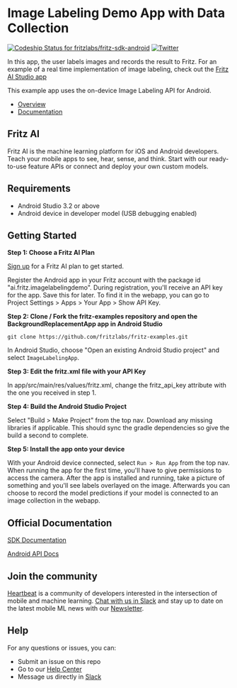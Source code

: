 # Image Labeling Demo App with Data Collection

[ ![Codeship Status for fritzlabs/fritz-sdk-android](https://app.codeship.com/projects/c74152e0-65d1-0136-2d69-32e87736c6c6/status?branch=master)](https://app.codeship.com/projects/297281)
[![Twitter](https://img.shields.io/badge/twitter-@fritzlabs-blue.svg?style=flat)](http://twitter.com/fritzlabs)

In this app, the user labels images and records the result to Fritz. For an example of a real time implementation of image labeling, check out the [Fritz AI Studio app](https://github.com/fritzlabs/fritz-examples/blob/master/Android/FritzAIStudio/app/src/main/java/ai/fritz/aistudio/activities/vision/ImageLabelingActivity.java)

This example app uses the on-device Image Labeling API for Android.

- [Overview](https://docs.fritz.ai/develop/vision/image-labeling/about.html)
- [Documentation](https://docs.fritz.ai/develop/vision/image-labeling/android.html)

## Fritz AI

Fritz AI is the machine learning platform for iOS and Android developers. Teach your mobile apps to see, hear, sense, and think. Start with our ready-to-use feature APIs or connect and deploy your own custom models.

## Requirements

- Android Studio 3.2 or above
- Android device in developer model (USB debugging enabled)

## Getting Started

**Step 1: Choose a Fritz AI Plan**

[Sign up](https://www.fritz.ai/pricing/?utm_source=github&utm_campaign=fritz-examples) for a Fritz AI plan to get started.

Register the Android app in your Fritz account with the package id "ai.fritz.imagelabelingdemo". During registration, you'll receive an API key for the app. Save this for later. To find it in the webapp, you can go to Project Settings > Apps > Your App > Show API Key.

**Step 2: Clone / Fork the fritz-examples repository and open the BackgroundReplacementApp app in Android Studio**

```
git clone https://github.com/fritzlabs/fritz-examples.git
```

In Android Studio, choose "Open an existing Android Studio project" and select `ImageLabelingApp`.

**Step 3: Edit the fritz.xml file with your API Key**

In app/src/main/res/values/fritz.xml, change the fritz_api_key attribute with the one you received in step 1.

**Step 4: Build the Android Studio Project**

Select "Build > Make Project" from the top nav. Download any missing libraries if applicable. This should sync the gradle dependencies so give the build a second to complete.

**Step 5: Install the app onto your device**

With your Android device connected, select `Run > Run App` from the top nav. When running the app for the first time, you'll have to give permissions to access the camera. After the app is installed and running, take a picture of something and you'll see labels overlayed on the image. Afterwards you can choose to record the model predictions if your model is connected to an image collection in the webapp.

## Official Documentation

[SDK Documentation](https://docs.fritz.ai/?utm_source=github&utm_campaign=fritz-examples)

[Android API Docs](https://docs.fritz.ai/android/latest/index.html?utm_source=github&utm_campaign=fritz-examples)

## Join the community

[Heartbeat](https://heartbeat.fritz.ai/?utm_source=github&utm_campaign=fritz-examples) is a community of developers interested in the intersection of mobile and machine learning. [Chat with us in Slack](https://www.fritz.ai/slack?utm_source=github&utm_campaign=fritz-examples) and stay up to date on the latest mobile ML news with our [Newsletter](https://www.fritz.ai/newsletter?utm_source=github&utm_campaign=fritz-examples).

## Help

For any questions or issues, you can:

- Submit an issue on this repo
- Go to our [Help Center](https://docs.fritz.ai/help-center/index.html?utm_source=github&utm_campaign=fritz-examples)
- Message us directly in [Slack](https://www.fritz.ai/slack?utm_source=github&utm_campaign=fritz-examples)
